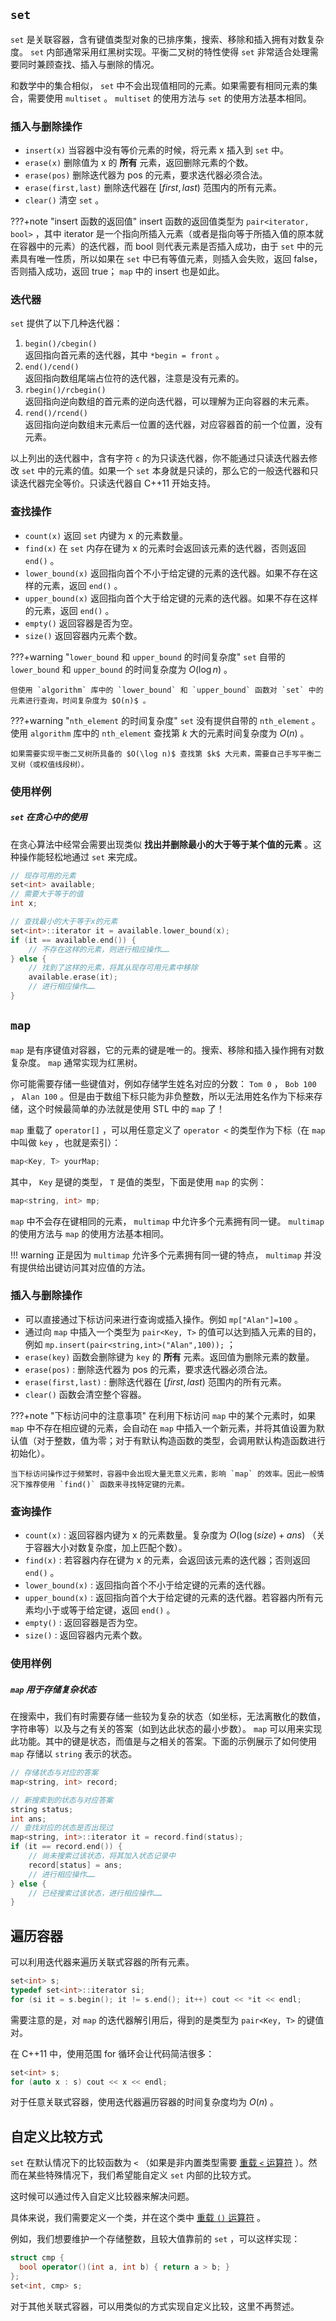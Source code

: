 ##  `set` 

 `set` 是关联容器，含有键值类型对象的已排序集，搜索、移除和插入拥有对数复杂度。 `set` 内部通常采用红黑树实现。平衡二叉树的特性使得 `set` 非常适合处理需要同时兼顾查找、插入与删除的情况。

和数学中的集合相似， `set` 中不会出现值相同的元素。如果需要有相同元素的集合，需要使用 `multiset` 。 `multiset` 的使用方法与 `set` 的使用方法基本相同。

### 插入与删除操作

-  `insert(x)` 当容器中没有等价元素的时候，将元素 x 插入到 `set` 中。
-  `erase(x)` 删除值为 x 的 **所有** 元素，返回删除元素的个数。
-  `erase(pos)` 删除迭代器为 pos 的元素，要求迭代器必须合法。
-  `erase(first,last)` 删除迭代器在 $[first,last)$ 范围内的所有元素。
-  `clear()` 清空 `set` 。

???+note "insert 函数的返回值"
    insert 函数的返回值类型为 `pair<iterator, bool>` ，其中 iterator 是一个指向所插入元素（或者是指向等于所插入值的原本就在容器中的元素）的迭代器，而 bool 则代表元素是否插入成功，由于 `set` 中的元素具有唯一性质，所以如果在 `set` 中已有等值元素，则插入会失败，返回 false，否则插入成功，返回 true； `map` 中的 insert 也是如此。

### 迭代器<span id="set-iterator"></span>

 `set` 提供了以下几种迭代器：

1.   `begin()/cbegin()`   
    返回指向首元素的迭代器，其中 `*begin = front` 。
2.   `end()/cend()`   
    返回指向数组尾端占位符的迭代器，注意是没有元素的。
3.   `rbegin()/rcbegin()`   
    返回指向逆向数组的首元素的逆向迭代器，可以理解为正向容器的末元素。
4.   `rend()/rcend()`   
    返回指向逆向数组末元素后一位置的迭代器，对应容器首的前一个位置，没有元素。

以上列出的迭代器中，含有字符 `c` 的为只读迭代器，你不能通过只读迭代器去修改 `set` 中的元素的值。如果一个 `set` 本身就是只读的，那么它的一般迭代器和只读迭代器完全等价。只读迭代器自 C++11 开始支持。

### 查找操作<span id="set-find"></span>

-  `count(x)` 返回 `set` 内键为 x 的元素数量。
-  `find(x)` 在 `set` 内存在键为 x 的元素时会返回该元素的迭代器，否则返回 `end()` 。
-  `lower_bound(x)` 返回指向首个不小于给定键的元素的迭代器。如果不存在这样的元素，返回 `end()` 。
-  `upper_bound(x)` 返回指向首个大于给定键的元素的迭代器。如果不存在这样的元素，返回 `end()` 。
-  `empty()` 返回容器是否为空。
-  `size()` 返回容器内元素个数。

???+warning "`lower_bound` 和 `upper_bound` 的时间复杂度"
     `set` 自带的 `lower_bound` 和 `upper_bound` 的时间复杂度为 $O(\log n)$ 。
    
    但使用 `algorithm` 库中的 `lower_bound` 和 `upper_bound` 函数对 `set` 中的元素进行查询，时间复杂度为 $O(n)$ 。
	
???+warning "`nth_element` 的时间复杂度"
     `set` 没有提供自带的 `nth_element` 。使用 `algorithm` 库中的 `nth_element` 查找第 $k$ 大的元素时间复杂度为 $O(n)$ 。
    
    如果需要实现平衡二叉树所具备的 $O(\log n)$ 查找第 $k$ 大元素，需要自己手写平衡二叉树（或权值线段树）。
	
### 使用样例

##### `set` 在贪心中的使用

在贪心算法中经常会需要出现类似 **找出并删除最小的大于等于某个值的元素** 。这种操作能轻松地通过 `set` 来完成。

```cpp
// 现存可用的元素
set<int> available;
// 需要大于等于的值
int x;

// 查找最小的大于等于x的元素
set<int>::iterator it = available.lower_bound(x);
if (it == available.end()) {
	// 不存在这样的元素，则进行相应操作……
} else {
	// 找到了这样的元素，将其从现存可用元素中移除
	available.erase(it);
	// 进行相应操作……
}
```

##  `map` 

 `map` 是有序键值对容器，它的元素的键是唯一的。搜索、移除和插入操作拥有对数复杂度。 `map` 通常实现为红黑树。

你可能需要存储一些键值对，例如存储学生姓名对应的分数： `Tom 0` ， `Bob 100` ， `Alan 100` 。但是由于数组下标只能为非负整数，所以无法用姓名作为下标来存储，这个时候最简单的办法就是使用 STL 中的 `map` 了！

 `map` 重载了 `operator[]` ，可以用任意定义了 `operator <` 的类型作为下标（在 `map` 中叫做 `key` ，也就是索引）：

```cpp
map<Key, T> yourMap;
```

其中， `Key` 是键的类型， `T` 是值的类型，下面是使用 `map` 的实例：

```cpp
map<string, int> mp;
```

 `map` 中不会存在键相同的元素， `multimap` 中允许多个元素拥有同一键。 `multimap` 的使用方法与 `map` 的使用方法基本相同。

!!! warning
    正是因为 `multimap` 允许多个元素拥有同一键的特点， `multimap` 并没有提供给出键访问其对应值的方法。

### 插入与删除操作<span id="map-insert"></span>

- 可以直接通过下标访问来进行查询或插入操作。例如 `mp["Alan"]=100` 。
- 通过向 `map` 中插入一个类型为 `pair<Key, T>` 的值可以达到插入元素的目的，例如 `mp.insert(pair<string,int>("Alan",100));` ；
-  `erase(key)` 函数会删除键为 `key` 的 **所有** 元素。返回值为删除元素的数量。
-  `erase(pos)` : 删除迭代器为 pos 的元素，要求迭代器必须合法。
-  `erase(first,last)` : 删除迭代器在 $[first,last)$ 范围内的所有元素。
-  `clear()` 函数会清空整个容器。

???+note "下标访问中的注意事项"
    在利用下标访问 `map` 中的某个元素时，如果 `map` 中不存在相应键的元素，会自动在 `map` 中插入一个新元素，并将其值设置为默认值（对于整数，值为零；对于有默认构造函数的类型，会调用默认构造函数进行初始化）。
    
    当下标访问操作过于频繁时，容器中会出现大量无意义元素，影响 `map` 的效率。因此一般情况下推荐使用 `find()` 函数来寻找特定键的元素。

### 查询操作

-  `count(x)` : 返回容器内键为 x 的元素数量。复杂度为 $O(\log(size)+ans)$ （关于容器大小对数复杂度，加上匹配个数）。
-  `find(x)` : 若容器内存在键为 x 的元素，会返回该元素的迭代器；否则返回 `end()` 。
-  `lower_bound(x)` : 返回指向首个不小于给定键的元素的迭代器。
-  `upper_bound(x)` : 返回指向首个大于给定键的元素的迭代器。若容器内所有元素均小于或等于给定键，返回 `end()` 。
-  `empty()` : 返回容器是否为空。
-  `size()` : 返回容器内元素个数。

### 使用样例

##### `map` 用于存储复杂状态

在搜索中，我们有时需要存储一些较为复杂的状态（如坐标，无法离散化的数值，字符串等）以及与之有关的答案（如到达此状态的最小步数）。 `map` 可以用来实现此功能。其中的键是状态，而值是与之相关的答案。下面的示例展示了如何使用 `map` 存储以 `string` 表示的状态。

```cpp
// 存储状态与对应的答案
map<string, int> record;

// 新搜索到的状态与对应答案
string status;
int ans;
// 查找对应的状态是否出现过
map<string, int>::iterator it = record.find(status);
if (it == record.end()) {
	// 尚未搜索过该状态，将其加入状态记录中
	record[status] = ans;
	// 进行相应操作……
} else {
	// 已经搜索过该状态，进行相应操作……
}
```

## 遍历容器

可以利用迭代器来遍历关联式容器的所有元素。

```cpp
set<int> s;
typedef set<int>::iterator si;
for (si it = s.begin(); it != s.end(); it++) cout << *it << endl;
```

需要注意的是，对 `map` 的迭代器解引用后，得到的是类型为 `pair<Key, T>` 的键值对。

在 C++11 中，使用范围 for 循环会让代码简洁很多：

```cpp
set<int> s;
for (auto x : s) cout << x << endl;
```

对于任意关联式容器，使用迭代器遍历容器的时间复杂度均为 $O(n)$ 。

## 自定义比较方式

 `set` 在默认情况下的比较函数为 `<` （如果是非内置类型需要 [重载 `<` 运算符](../op-overload.md#compare) ）。然而在某些特殊情况下，我们希望能自定义 `set` 内部的比较方式。

这时候可以通过传入自定义比较器来解决问题。

具体来说，我们需要定义一个类，并在这个类中 [重载 `()` 运算符](../op-overload.md#function) 。

例如，我们想要维护一个存储整数，且较大值靠前的 `set` ，可以这样实现：

```cpp
struct cmp {
  bool operator()(int a, int b) { return a > b; }
};
set<int, cmp> s;
```

对于其他关联式容器，可以用类似的方式实现自定义比较，这里不再赘述。
